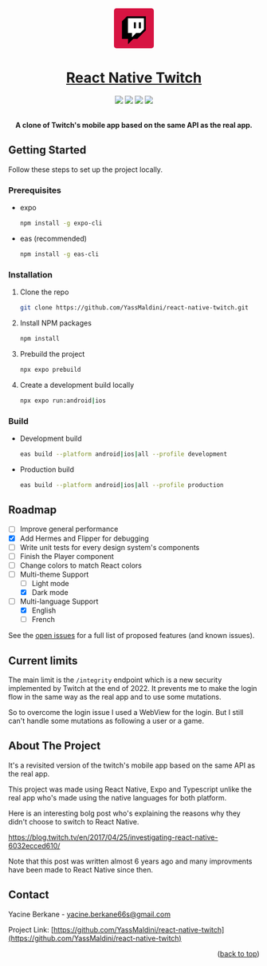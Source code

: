 <!-- Improved compatibility of back to top link: See: https://github.com/othneildrew/Best-README-Template/pull/73 -->
<a name="readme-top"></a>

<!-- PROJECT LOGO -->
<br />
<div align="center">

  <p align="center">
  <a href="[https://github.com/YassMaldini/react-native-twitch](https://github.com/YassMaldini/react-native-twitch)">
    <img src="assets/twitch_logo.png" style="border-radius: 5px;" alt="Logo" width="80" height="80">
      <h1 align="center">React Native Twitch</h1>
  </a>
  </p>
  
  <img src="https://img.shields.io/github/package-json/dependency-version/YassMaldini/react-native-twitch/react?logo=React" />
  <img src="https://img.shields.io/github/package-json/dependency-version/YassMaldini/react-native-twitch/react-native?logo=React" />
  <img src="https://img.shields.io/github/package-json/dependency-version/YassMaldini/react-native-twitch/expo?color=blueviolet&logo=Expo" />
  <img src="https://img.shields.io/github/actions/workflow/status/YassMaldini/react-native-twitch/eas-build.yml" />
  <br />
  <br />
  
  <p align="center">
    <b>A clone of Twitch's mobile app based on the same API as the real app.</b>
  </p>
</div>

<!-- GETTING STARTED -->
## Getting Started

Follow these steps to set up the project locally.

### Prerequisites

* expo
  ```sh
  npm install -g expo-cli
  ```
* eas (recommended)
  ```sh
  npm install -g eas-cli
  ```

### Installation

1. Clone the repo
   ```sh
   git clone https://github.com/YassMaldini/react-native-twitch.git
   ```
2. Install NPM packages
   ```sh
   npm install
   ```
3. Prebuild the project
   ```sh
   npx expo prebuild
   ```
4. Create a development build locally
   ```sh
   npx expo run:android|ios
   ```

### Build

* Development build
   ```sh
   eas build --platform android|ios|all --profile development
   ```
* Production build
   ```sh
   eas build --platform android|ios|all --profile production
   ```
   
<!-- ROADMAP -->
## Roadmap

- [ ] Improve general performance
- [x] Add Hermes and Flipper for debugging
- [ ] Write unit tests for every design system's components
- [ ] Finish the Player component
- [ ] Change colors to match React colors
- [ ] Multi-theme Support
    - [ ] Light mode
    - [x] Dark mode
- [ ] Multi-language Support
    - [x] English
    - [ ] French

See the [open issues](https://github.com/YassMaldini/react-native-twitch/issues) for a full list of proposed features (and known issues).

<!-- CURRENT LIMITS -->
## Current limits

The main limit is the `/integrity` endpoint which is a new security implemented by Twitch at the end of 2022. It prevents me to make the login flow in the same way as the real app and to use some mutations.

So to overcome the login issue I used a WebView for the login. But I still can't handle some mutations as following a user or a game.

<!-- ABOUT THE PROJECT -->
## About The Project

It's a revisited version of the twitch's mobile app based on the same API as the real app. 

This project was made using React Native, Expo and Typescript unlike the real app who's made using the native languages for both platform.

Here is an interesting bolg post who's explaining the reasons why they didn't choose to switch to React Native.

https://blog.twitch.tv/en/2017/04/25/investigating-react-native-6032ecced610/

Note that this post was written almost 6 years ago and many improvments have been made to React Native since then.

<!-- CONTACT -->
## Contact

Yacine Berkane - yacine.berkane66s@gmail.com

Project Link: [https://github.com/YassMaldini/react-native-twitch](https://github.com/YassMaldini/react-native-twitch)

<p align="right">(<a href="#readme-top">back to top</a>)</p>
